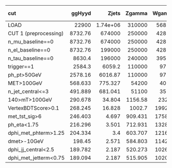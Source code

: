 | cut                   |    ggHyyd |         Zjets |     Zgamma |    Wgamma |         Wjets |   gammajet_direct |        data23 |   S/sqrt(B) |   ZBi (σ_b=30%) |
|:----------------------|----------:|--------------:|-----------:|----------:|--------------:|------------------:|--------------:|------------:|----------------:|
| LOAD                  | 22900     |      1.74e+06 | 310000     | 568000    |      3.97e+06 |          1.73e+08 |      2.13e+08 |       1.157 |          -0.199 |
| CUT 1 (preprocessing) |  8732.76  | 674000        | 250000     | 428000    |      2.81e+06 |          1.46e+08 |      3.62e+07 |       0.64  |          -0.199 |
| n_mu_baseline==0      |  8732.76  | 674000        | 250000     | 428000    |      2.81e+06 |          1.46e+08 |      3.62e+07 |       0.64  |          -0.199 |
| n_el_baseline==0      |  8732.76  | 199000        | 250000     | 428000    |      2.81e+06 |          1.46e+08 |      3.62e+07 |       0.641 |          -0.199 |
| n_tau_baseline==0     |  8630.4   | 196000        | 240000     | 395000    |      2.78e+06 |          1.43e+08 |      3.55e+07 |       0.639 |          -0.199 |
| trigger==1            |  2584.3   |   6059.2      | 110000     |  97500    | 274000        |          6.37e+06 |      7.73e+06 |       0.677 |          -0.198 |
| ph_pt>50GeV           |  2578.16  |   6016.87     | 110000     |  97200    | 272000        |          6.35e+06 |      7.67e+06 |       0.677 |          -0.198 |
| MET>100GeV            |   568.633 |    775.327    |  54200     |  40200    |  50500        |     948000        |      1.01e+06 |       0.392 |          -0.198 |
| n_jet_central<=3      |   491.889 |    681.041    |  51100     |  35600    |  46200        |     906000        | 857000        |       0.357 |          -0.198 |
| 140>mT>100GeV         |   290.678 |     34.804    |   1156.58  |   2327.2  |   3585.15     |      10500        |  27300        |       1.373 |          -0.177 |
| VertexBDTScore>0.1    |   268.245 |     16.828    |   1002.7   |   1992.71 |   3077.47     |       4023.64     |  13300        |       1.751 |          -0.161 |
| met_tst_sig>6         |   246.403 |      4.697    |    909.431 |   1758.48 |   2308.58     |        179.992    |   3939.74     |       2.583 |          -0.109 |
| ph_eta<1.75           |   216.296 |      3.501    |    712.931 |   1328.21 |   1232.76     |        110.234    |   2708.91     |       2.77  |          -0.081 |
| dphi_met_phterm>1.25  |   204.334 |      3.4      |    603.707 |   1216.34 |   1162.97     |        110.234    |   2073.92     |       2.842 |          -0.068 |
| dmet>-10GeV           |   198.45  |      2.571    |    584.803 |   1142.27 |   1096.27     |         74.607    |   1823.7      |       2.887 |          -0.059 |
| dphi_jj_central<2.5   |   189.782 |      2.187    |    520.273 |   1026.39 |   1006.18     |         62.174    |   1823.7      |       2.848 |          -0.057 |
| dphi_met_jetterm<0.75 |   189.094 |      2.187    |    515.905 |   1020.25 |   1003.55     |         62.003    |   1802.85     |       2.849 |          -0.056 |